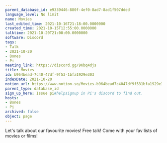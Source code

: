 ```yaml
---
parent_database_id: e9339446-880f-4ef0-8ad7-8ad1f507dded
language_level: No limit
name: Movies
last_edited_time: 2021-10-16T21:18:00.0000000
created_time: 2021-10-15T12:55:00.0000000
talktime: 2021-10-20T21:00:00.0000000
software: Discord
tags:
- Talk
- 2021-10-20
- Bones
- Pi
meeting_link: https://discord.gg/9Kbq4djs
title: Movies
id: b964bead-7c40-47df-9f53-1bfa1929e303
indexDate: 2021-10-20
notion_url: https://www.notion.so/Movies-b964bead7c4047df9f531bfa1929e303
parent_type: database_id
sign_up_here: Issue pi#helpsignup in Pi's discord to find out.
hosts:
- Bones
- Pi
archived: false
object: page
---
```


Let's talk about our favourite movies!
Free talk! Come with your fav lists of movies or films!


